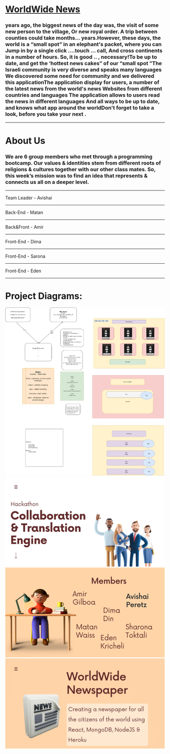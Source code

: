 <a href="https://worldwide-news-hackathon.herokuapp.com/" target="_blank"><h1>WorldWide News</h1></a>

<h3>
 years ago, the biggest news of the day was, the visit of some new person to the village, Or new royal order. A trip between counties could take months… years.However, these days, the world is a “small spot” in an elephant's packet, where you can Jump in by a single click ….touch … call, And cross continents in a number of hours. So, it is good .. , necessary!To be up to date, and get the ‘hottest news cakes” of our “small spot ”The Israeli community is very diverse and speaks many languages We discovered some need for community and we delivered this applicationThe application display for users, a number of the latest news from the world's news Websites from different countries and languages The application allows to users read the news in different languages And all ways to be up to date, and knows what app around the worldDon't forget to take a look, before you take your next .
</h3>
<hr>
<h1>About Us</h1>
<h3>
We are 6 group members who met through a programming bootcamp. Our values & identities stem from different roots of religions & cultures together with our other class mates. So, this week’s mission was to find an idea that represents & connects us all on a deeper level.
</h3>
<hr>
Team Leader - Avishai
<hr>
Back-End - Matan
<hr>
Back&Front - Amir
<hr>
Front-End - Dima
<hr>
Front-End - Sarona
<hr>
Front-End - Eden
<hr>
<h1>Project Diagrams:</h1>
<img src="./assets/world-news-dIagram.png">
<img src="./assets/project-intro-1.png">
<img src="./assets/project-intro-2.png">
<img src="./assets/project-intro-3.png">
